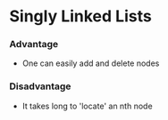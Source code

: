 # Singly Linked Lists

### Advantage 
- One can easily add and delete nodes

### Disadvantage
- It takes long to 'locate' an nth node
